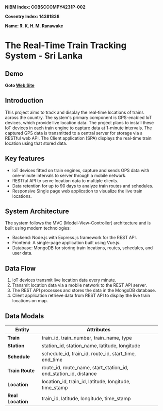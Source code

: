 **NIBM Index: COBSCCOMPY4231P-002**

**Coventry Index: 14381838**

**Name: R. K. H. M. Ranawake**

# The Real-Time Train Tracking System - Sri Lanka

## Demo
**Goto [Web Site](https://www.livetrainlocation.xyz/)**

## Introduction
This project aims to track and display the real-time locations of trains across the country. The system's primary component is GPS-enabled IoT devices, which provide live location data. The project plans to install these IoT devices in each train engine to capture data at 1-minute intervals. The captured GPS data is transmitted to a central server for storage via a RESTful web API. The Client application (SPA) displays the real-time train location using that stored data.

## Key features
* IoT devices fitted on train engines, capture and sends GPS data with one-minute intervals to server through a mobile network.
* RESTful API to serve location data to multiple clients.
* Data retention for up to 90 days to analyze train routes and schedules.
* Responsive Single page web application to visualize the live train locations.

## System Architecture
The system follows the MVC (Model-View-Controller) architecture and is built using modern technologies:
* Backend: Node.js with Express.js framework for the REST API.
* Frontend: A single-page application built using Vue.js.
* Database: MongoDB for storing train locations, routes, schedules, and user data.

## Data Flow
1.	IoT devices transmit live location data every minute.
2.	Transmit location data via a mobile network to the REST API server.
3.	The REST API processes and stores the data in the MongoDB database.
4.	Client application retrieve data from REST API to display the live train locations on map.

## Data Modals

| **Entity**        | **Attributes**                                                   |
|-------------------|------------------------------------------------------------------|
| **Train**         | train_id, train_number, train_name, type                         |
| **Station**       | station_id, station_name, latitude, longitude                    |
| **Schedule**      | schedule_id, train_id, route_id, start_time, end_time            |
| **Train Route**   | route_id, route_name, start_station_id, end_station_id, distance |
| **Location**      | location_id, train_id, latitude, longitude, time_stamp           |
| **Real Location** | train_id, latitude, longitude, time_stamp                        |

